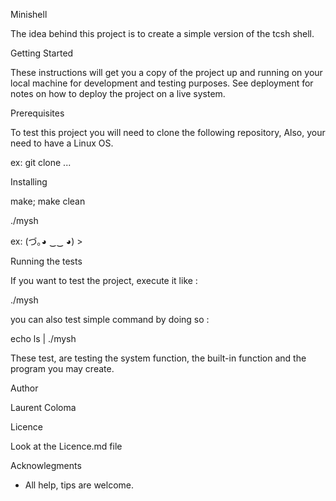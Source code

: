 Minishell

The idea behind this project is to create a simple version of the tcsh shell.

Getting Started

These instructions will get you a copy of the project up and running on your
local machine for development and testing purposes. See deployment for notes on
how to deploy the project on a live system.

Prerequisites

To test this project you will need to clone the following repository,
Also, your need to have a Linux OS.

ex: git clone ...

Installing

make; make clean

./mysh

ex: (づ｡◕ ‿‿ ◕) >

Running the tests

If you want to test the project, execute it like :

./mysh

you can also test simple command by doing so :

echo ls | ./mysh

These test, are testing the system function, the built-in function and
the program you may create.

Author

Laurent Coloma

Licence

Look at the Licence.md file

Acknowlegments

- All help, tips are welcome.
